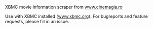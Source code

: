 XBMC movie information scraper from www.cinemagia.ro

Use with XBMC installed (www.xbmc.org).
For bugreports and feature requests, please fill in an issue.